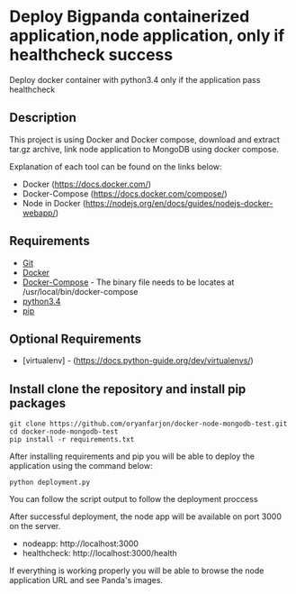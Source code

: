 # Deploy Bigpanda containerized application,node application, only if healthcheck success
Deploy docker container with python3.4 only if the application pass healthcheck
## Description
This project is using Docker and Docker compose, download and extract tar.gz archive, link node application to MongoDB using docker compose.

Explanation of each tool can be found on the links below:
* Docker (https://docs.docker.com/)
* Docker-Compose (https://docs.docker.com/compose/)
* Node in Docker (https://nodejs.org/en/docs/guides/nodejs-docker-webapp/)

## Requirements
* [Git](http://git-scm.com)
* [Docker](https://docs.docker.com/install/)
* [Docker-Compose](http://www.vagrantup.com) - The binary file needs to be locates at /usr/local/bin/docker-compose
* [python3.4](https://www.python.org/downloads/)
* [pip](https://pip.pypa.io/en/stable/installing/)

## Optional Requirements
* [virtualenv] - (https://docs.python-guide.org/dev/virtualenvs/)

## Install clone the repository and install pip packages

```
git clone https://github.com/oryanfarjon/docker-node-mongodb-test.git
cd docker-node-mongodb-test
pip install -r requirements.txt
```

After installing requirements and pip you will be able to deploy the application using the command below:
```
python deployment.py
```
You can follow the script output to follow the deployment proccess

After successful deployment, the node app will be available on port 3000 on the server.
* nodeapp: http://localhost:3000
* healthcheck: http://localhost:3000/health

If everything is working properly you will be able to browse the node application URL and see Panda's images.
